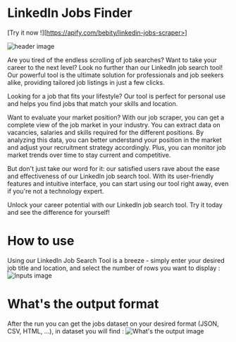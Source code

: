 # LinkedIn Jobs Finder

[Try it now !][https://apify.com/bebity/linkedin-jobs-scraper>]

![header image](https://i.imgur.com/lEMRyw6.png)

Are you tired of the endless scrolling of job searches? Want to take your career to the next level? Look no further than our LinkedIn job search tool! Our powerful tool is the ultimate solution for professionals and job seekers alike, providing tailored job listings in just a few clicks.

Looking for a job that fits your lifestyle? Our tool is perfect for personal use and helps you find jobs that match your skills and location.

Want to evaluate your market position? With our job scraper, you can get a complete view of the job market in your industry. You can extract data on vacancies, salaries and skills required for the different positions. By analyzing this data, you can better understand your position in the market and adjust your recruitment strategy accordingly. Plus, you can monitor job market trends over time to stay current and competitive.

But don't just take our word for it: our satisfied users rave about the ease and effectiveness of our LinkedIn job search tool. With its user-friendly features and intuitive interface, you can start using our tool right away, even if you're not a technology expert.

Unlock your career potential with our LinkedIn job search tool. Try it today and see the difference for yourself!

# How to use

Using our LinkedIn Job Search Tool is a breeze - simply enter your desired job title and location, and select the number of rows you want to display :
![Inputs image](https://i.imgur.com/6LHYV9m.png)

# What's the output format

After the run you can get the jobs dataset on your desired format (JSON, CSV, HTML, ...), in dataset you will find :
![What's the output image](https://i.imgur.com/vaNzYwX.png)

[Try it now !]: <https://apify.com/bebity/linkedin-jobs-scraper>
